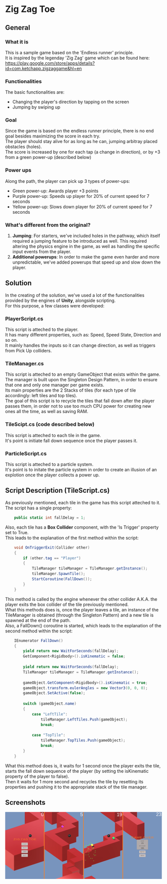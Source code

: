 # Zig Zag Toe

## General
### What it is
This is a sample game based on the 'Endless runner' principle.  
It is inspired by the legenday 'Zig Zag' game which can be found here: https://play.google.com/store/apps/details?id=com.ketchapp.zigzaggame&hl=en 
### Functionalities
The basic functionalities are:
* Changing the player's direction by tapping on the screen
* Jumping by swiping up
### Goal
Since the game is based on the endless runner principle, there is no end goal besides maximizing the score in each try.  
The player should stay alive for as long as he can, jumping arbitray placed obstacles (holes).  
The score is increased by one for each tap (a change in direction), or by +3 from a green power-up (described below) 
### Power ups
Along the path, the player can pick up 3 types of power-ups:
* Green power-up: Awards player +3 points
* Purple power-up: Speeds up player for 20% of current speed for 7 seconds
* Yellow power-up: Slows down player for 20% of current speed for 7 seconds
### What's different from the original?
1. **Jumping**: For starters, we've included holes in the pathway, which itself required a jumping feature to be introduced as well. This required altering the physics engine in the game, as well as handling the specific input events from the player.
2. **Additional powerups**: In order to make the game even harder and more unpredictable, we've added powerups that speed up and slow down the player.

## Solution
In the creating of the solution, we've used a lot of the functionalities provided by the engines of **Unity**, alongside scripting.  
For this purpose, a few classes were developed:
### PlayerScript.cs
This script is atteched to the player.  
It has many different properties, such as: Speed, Speed State, Direction and so on.  
It mainly handles the inputs so it can change direction, as well as triggers from Pick Up colliders.
### TileManager.cs
This script is atteched to an empty GameObject that exists within the game.  
The manager is built upon the Singleton Design Pattern, in order to ensure that one and only one manager per game exists.  
Its main properties are the 2 Stacks of tiles (for each type of tile accordingly: left tiles and top tiles).  
The goal of this script is to recycle the tiles that fall down after the player passes them, in order not to use too much CPU power for creating new ones all the time, as well as saving RAM.  
### TileScipt.cs (code described below)
This script is atteched to each tile in the game.  
It's point is initiate fall down sequence once the player passes it.  
### ParticleScript.cs
This script is atteched to a particle system.  
It's point is to initate the particle system in order to create an illusion of an explotion once the player collects a power up.

## Script Description (TileScript.cs)
As previously mentioned, each tile in the game has this script atteched to it. 
The script has a single property:
```cs
    public static int fallDelay = 1;
```
Also, each tile has a **Box Collider** component, with the 'Is Trigger' property set to True.  
This leads to the explanation of the first method within the script:
```cs
    void OnTriggerExit(Collider other)
    {
        if (other.tag == "Player")
        {
            TileManager tileManager = TileManager.getInstance();
            tileManager.SpawnTile();
            StartCoroutine(FallDown());
        }
    }
```
This method is called by the engine whenever the other collider A.K.A. the player exits the box collider of the tile previously mentioned.  
What this methods does is, once the player leaves a tile, an instance of the TileManager is obtained (through the Singleton Pattern) and a new tile is spawned at the end of the path.  
Also, a FallDown() coroutine is started, which leads to the explanation of the second method within the script:
```cs
    IEnumerator FallDown()
    {
        yield return new WaitForSeconds(fallDelay);
        GetComponent<Rigidbody>().isKinematic = false;

        yield return new WaitForSeconds(fallDelay);
        TileManager tileManager = TileManager.getInstance();

        gameObject.GetComponent<Rigidbody>().isKinematic = true;
        gameObject.transform.eulerAngles = new Vector3(0, 0, 0);
        gameObject.SetActive(false);

        switch (gameObject.name)
        {
            case "LeftTile":
                tileManager.LeftTiles.Push(gameObject);
                break;

            case "TopTile":
                tileManager.TopTiles.Push(gameObject);
                break;
        }
    }
```
What this method does is, it waits for 1 second once the player exits the tile, starts the fall down sequence of the player (by setting the isKinematic property of the player to false).  
Then it waits for 1 more second and recycles the tile by resetting its properties and pushing it to the appropriate stack of the tile manager.

## Screenshots
![Gameplay screenshots](https://github.com/ibanezo/ZigZagToe/blob/master/screenshots.png "Gameplay screenshots")

